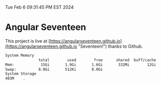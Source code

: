 Tue Feb  6 09:31:45 PM EST 2024

# Angular Seventeen


This project is live at [https://angularseventeen.github.io](https://angularseventeen.github.io "Seventeen!") thanks to Github.

```bash
System Memory
               total        used        free      shared  buff/cache   available
Mem:            15Gi       1.9Gi       1.6Gi       332Mi        12Gi        13Gi
Swap:          8.0Gi       512Ki       8.0Gi
System Storage
403M	.
```
```bash

